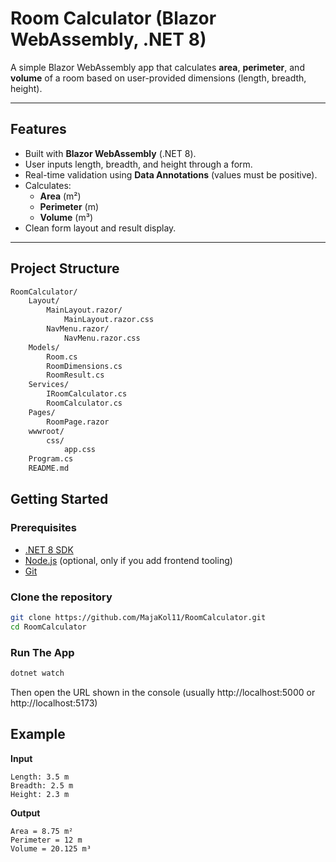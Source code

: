 # Room Calculator (Blazor WebAssembly, .NET 8)

A simple Blazor WebAssembly app that calculates **area**, **perimeter**, and **volume** of a room based on user-provided dimensions (length, breadth, height).

---

## Features
- Built with **Blazor WebAssembly** (.NET 8).
- User inputs length, breadth, and height through a form.
- Real-time validation using **Data Annotations** (values must be positive).
- Calculates:
  - **Area** (m²)
  - **Perimeter** (m)
  - **Volume** (m³)
- Clean form layout and result display.

---

## Project Structure
```bash
RoomCalculator/
    Layout/
        MainLayout.razor/
            MainLayout.razor.css
        NavMenu.razor/
            NavMenu.razor.css
    Models/
        Room.cs
        RoomDimensions.cs
        RoomResult.cs
    Services/
        IRoomCalculator.cs
        RoomCalculator.cs
    Pages/
        RoomPage.razor
    wwwroot/
        css/
            app.css
    Program.cs
    README.md
```

## Getting Started

### Prerequisites
- [.NET 8 SDK](https://dotnet.microsoft.com/en-us/download/dotnet/8.0)  
- [Node.js](https://nodejs.org/) (optional, only if you add frontend tooling)  
- [Git](https://git-scm.com/)  

### Clone the repository
```bash
git clone https://github.com/MajaKol11/RoomCalculator.git
cd RoomCalculator
```

### Run The App
```bash
dotnet watch
```
Then open the URL shown in the console (usually http://localhost:5000 or http://localhost:5173)

## Example

**Input**
```text
Length: 3.5 m
Breadth: 2.5 m
Height: 2.3 m
```

**Output**
```text
Area = 8.75 m²
Perimeter = 12 m
Volume = 20.125 m³
```